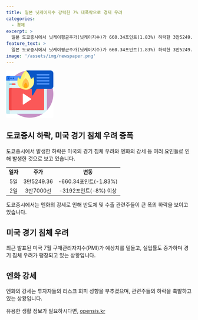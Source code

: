 ```yaml
---
title: 일본 닛케이지수 강력한 7% 대폭락으로 경제 우려
categories:
  - 경제
excerpt: >
  일본 도쿄증시에서 닛케이평균주가(닛케이지수)가 660.34포인트(1.83%) 하락한 3만5249.36에 장을 열었다. 90%가 넘는 종목이 하락하며 개장 직후 닛케이지수는 2500포인트 이상 폭락해 7% 급락했다. 미국의 경기 침체 우려로 투자자들의 리스크 회피 성향이 부추기고 있으며, 외환시장에서 엔화 강세가 계속되고 있다. 엔화 강세로 반도체 및 수출 관련주 등이 하락하고 있는 가운데, 미국의 시장 예상치를 밑돌는 경제 지표가 발표되며 금리 인하 속도가 빨라진다는 관측이 나오고 있다.
feature_text: >
  일본 도쿄증시에서 닛케이평균주가(닛케이지수)가 660.34포인트(1.83%) 하락한 3만5249.36에 장을 열었다. 90%가 넘는 종목이 하락하며 개장 직후 닛케이지수는 2500포인트 이상 폭락해 7% 급락했다. 미국의 경기 침체 우려로 투자자들의 리스크 회피 성향이 부추기고 있으며, 외환시장에서 엔화 강세가 계속되고 있다. 엔화 강세로 반도체 및 수출 관련주 등이 하락하고 있는 가운데, 미국의 시장 예상치를 밑돌는 경제 지표가 발표되며 금리 인하 속도가 빨라진다는 관측이 나오고 있다.
image: '/assets/img/newspaper.png'
---
```


<p><img src="/assets/img/news.png" alt="rentncar 속보" /></p>

<h2 data-ke-size="size26">도쿄증시 하락, 미국 경기 침체 우려 증폭</h2>

<p data-ke-size="size16">도쿄증시에서 발생한 하락은 미국의 경기 침체 우려와 엔화의 강세 등 여러 요인들로 인해 발생한 것으로 보고 있습니다.</p>

<table>
  <tr>
    <td style="text-align: center; height: 17px;"><b>일자</b></td>
    <td style="text-align: center; height: 17px;"><b>주가</b></td>
    <td style="text-align: center; height: 17px;"><b>변동</b></td>
  </tr>
  <tr>
    <td style="text-align: center; height: 17px;">5일</td>
    <td style="text-align: center; height: 17px;">3만5249.36</td>
    <td style="text-align: center; height: 17px;">-660.34포인트(-1.83%)</td>
  </tr>
  <tr>
    <td style="text-align: center; height: 17px;">2일</td>
    <td style="text-align: center; height: 17px;">3만7000선</td>
    <td style="text-align: center; height: 17px;">-3192포인트(-8%) 이상</td>
  </tr>
</table>

<p data-ke-size="size16">도쿄증시에서는 엔화의 강세로 인해 반도체 및 수출 관련주들이 큰 폭의 하락을 보이고 있습니다.</p>

<h2 data-ke-size="size26">미국 경기 침체 우려</h2>

<p data-ke-size="size16">최근 발표된 미국 7월 구매관리자지수(PMI)가 예상치를 밑돌고, 실업률도 증가하며 경기 침체 우려가 팽창되고 있는 상황입니다.</p>

<h2 data-ke-size="size26">엔화 강세</h2>

<p data-ke-size="size16">엔화의 강세는 투자자들의 리스크 회피 성향을 부추겼으며, 관련주들의 하락을 촉발하고 있는 상황입니다.</p>
유용한 생활 정보가 필요하시다면, <a href="https://opensis.kr" rel="dofollow">opensis.kr</a>


